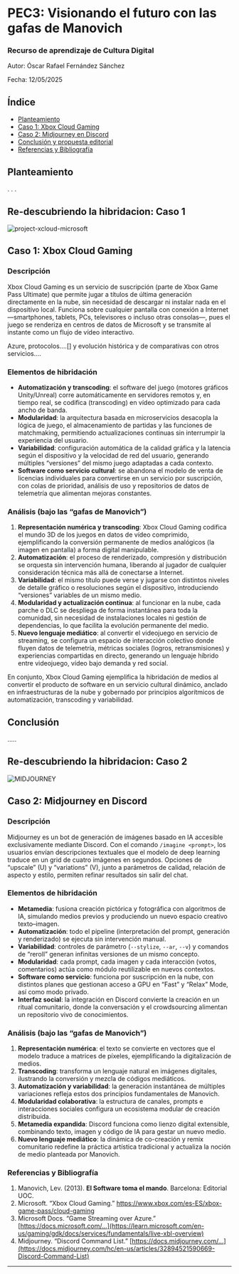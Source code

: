 # PEC3: Visionando el futuro con las gafas de Manovich 

### Recurso de aprendizaje de Cultura Digital 


Autor: Óscar Rafael Fernández Sánchez


Fecha: 12/05/2025

## Índice
- [Planteamiento](#planteamiento)
- [Caso 1: Xbox Cloud Gaming](#caso-1-xbox-cloud-gaming)
- [Caso 2: Midjourney en Discord](#caso-2-midjourney-en-discord)
- [Conclusión y propuesta editorial](#conclusión-y-propuesta-editorial)
- [Referencias y Bibliografía](#referencias-y-bibliografía)


## Planteamiento
.
.
.


## Re-descubriendo la hibridacion: Caso 1
![project-xcloud-microsoft](https://github.com/user-attachments/assets/4bf47907-99fd-47df-b3bd-6d085703eca7)

## Caso 1: Xbox Cloud Gaming

### Descripción
Xbox Cloud Gaming es un servicio de suscripción (parte de Xbox Game Pass Ultimate) que permite jugar a títulos de última generación directamente en la nube, sin necesidad de descargar ni instalar nada en el dispositivo local. Funciona sobre cualquier pantalla con conexión a Internet —smartphones, tablets, PCs, televisores o incluso otras consolas—, pues el juego se renderiza en centros de datos de Microsoft y se transmite al instante como un flujo de vídeo interactivo.

Azure, protocolos....[] y evolución histórica y de comparativas con otros servicios....

### Elementos de hibridación
- **Automatización y transcoding**: el software del juego (motores gráficos Unity/Unreal) corre automáticamente en servidores remotos y, en tiempo real, se codifica (transcoding) en vídeo optimizado para cada ancho de banda.  
- **Modularidad**: la arquitectura basada en microservicios desacopla la lógica de juego, el almacenamiento de partidas y las funciones de matchmaking, permitiendo actualizaciones continuas sin interrumpir la experiencia del usuario.  
- **Variabilidad**: configuración automática de la calidad gráfica y la latencia según el dispositivo y la velocidad de red del usuario, generando múltiples “versiones” del mismo juego adaptadas a cada contexto.  
- **Software como servicio cultural**: se abandona el modelo de venta de licencias individuales para convertirse en un servicio por suscripción, con colas de prioridad, análisis de uso y repositorios de datos de telemetría que alimentan mejoras constantes.

### Análisis (bajo las “gafas de Manovich”)
1. **Representación numérica y transcoding**: Xbox Cloud Gaming codifica el mundo 3D de los juegos en datos de vídeo comprimido, ejemplificando la conversión permanente de medios analógicos (la imagen en pantalla) a forma digital manipulable.  
2. **Automatización**: el proceso de renderizado, compresión y distribución se orquesta sin intervención humana, liberando al jugador de cualquier consideración técnica más allá de conectarse a Internet.  
3. **Variabilidad**: el mismo título puede verse y jugarse con distintos niveles de detalle gráfico o resoluciones según el dispositivo, introduciendo “versiones” variables de un mismo medio.  
4. **Modularidad y actualización continua**: al funcionar en la nube, cada parche o DLC se despliega de forma instantánea para toda la comunidad, sin necesidad de instalaciones locales ni gestión de dependencias, lo que facilita la evolución permanente del medio.  
5. **Nuevo lenguaje mediático**: al convertir el videojuego en servicio de streaming, se configura un espacio de interacción colectivo donde fluyen datos de telemetría, métricas sociales (logros, retransmisiones) y experiencias compartidas en directo, generando un lenguaje híbrido entre videojuego, vídeo bajo demanda y red social.

En conjunto, Xbox Cloud Gaming ejemplifica la hibridación de medios al convertir el producto de software en un servicio cultural dinámico, anclado en infraestructuras de la nube y gobernado por principios algorítmicos de automatización, transcoding y variabilidad.  

## Conclusión
.....

## Re-descubriendo la hibridacion: Caso 2

![MIDJOURNEY](https://github.com/user-attachments/assets/7b30b65f-668e-4fae-9426-48eb31ca94c1)


## Caso 2: Midjourney en Discord

### Descripción
Midjourney es un bot de generación de imágenes basado en IA accesible exclusivamente mediante Discord. Con el comando `/imagine <prompt>`, los usuarios envían descripciones textuales que el modelo de deep learning traduce en un grid de cuatro imágenes en segundos. Opciones de “upscale” (U) y “variations” (V), junto a parámetros de calidad, relación de aspecto y estilo, permiten refinar resultados sin salir del chat.

### Elementos de hibridación
- **Metamedia**: fusiona creación pictórica y fotográfica con algoritmos de IA, simulando medios previos y produciendo un nuevo espacio creativo texto–imagen.  
- **Automatización**: todo el pipeline (interpretación del prompt, generación y renderizado) se ejecuta sin intervención manual.  
- **Variabilidad**: controles de parámetro (`--stylize`, `--ar`, `--v`) y comandos de “reroll” generan infinitas versiones de un mismo concepto.  
- **Modularidad**: cada prompt, cada imagen y cada interacción (votos, comentarios) actúa como módulo reutilizable en nuevos contextos.  
- **Software como servicio**: funciona por suscripción en la nube, con distintos planes que gestionan acceso a GPU en “Fast” y “Relax” Mode, así como modo privado.  
- **Interfaz social**: la integración en Discord convierte la creación en un ritual comunitario, donde la conversación y el crowdsourcing alimentan un repositorio vivo de conocimientos.

### Análisis (bajo las “gafas de Manovich”)
1. **Representación numérica**: el texto se convierte en vectores que el modelo traduce a matrices de píxeles, ejemplificando la digitalización de medios.  
2. **Transcoding**: transforma un lenguaje natural en imágenes digitales, ilustrando la conversión y mezcla de códigos mediáticos.  
3. **Automatización y variabilidad**: la generación instantánea de múltiples variaciones refleja estos dos principios fundamentales de Manovich.  
4. **Modularidad colaborativa**: la estructura de canales, prompts e interacciones sociales configura un ecosistema modular de creación distribuida.  
5. **Metamedia expandida**: Discord funciona como lienzo digital extensible, combinando texto, imagen y código de IA para gestar un nuevo medio.  
6. **Nuevo lenguaje mediático**: la dinámica de co-creación y remix comunitario redefine la práctica artística tradicional y actualiza la noción de medio planteada por Manovich.



### Referencias y Bibliografía

1. Manovich, Lev. (2013). **El Software toma el mando**. Barcelona: Editorial UOC.
2. Microsoft. “Xbox Cloud Gaming.” https://www.xbox.com/es-ES/xbox-game-pass/cloud-gaming
3. Microsoft Docs. “Game Streaming over Azure.” [https://docs.microsoft.com/…](https://learn.microsoft.com/en-us/gaming/gdk/docs/services/fundamentals/live-xbl-overview)
4. Midjourney. “Discord Command List.” [https://docs.midjourney.com/…](https://docs.midjourney.com/hc/en-us/articles/32894521590669-Discord-Command-List)



----

